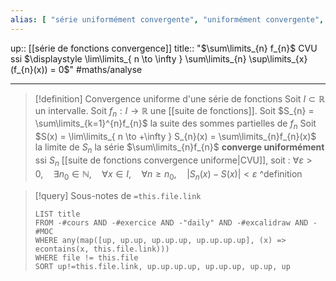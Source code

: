```yaml
---
alias: [ "série uniformément convergente", "uniformément convergente", "CVU" ]
---
```

up:: [[série de fonctions convergence]]
title:: "$\sum\limits_{n} f_{n}$ CVU ssi $\displaystyle \lim\limits_{ n \to \infty } \sum\limits_{n} \sup\limits_{x}(f_{n}(x)) = 0$"
#maths/analyse 

---

> [!definition] Convergence uniforme d'une série de fonctions
> Soit $I \subset \mathbb{R}$ un intervalle.
> Soit $f_{n} : I \to \mathbb{R}$ une [[suite de fonctions]].
> Soit $S_{n} = \sum\limits_{k=1}^{n}f_{n}$ la suite des sommes partielles de $f_{n}$
> Soit $S(x) = \lim\limits_{ n \to +\infty } S_{n}(x) = \sum\limits_{n}f_{n}(x)$ la limite de $S_{n}$ 
> la série $\sum\limits_{n}f_{n}$ **converge uniformément** ssi $S_{n}$ [[suite de fonctions convergence uniforme|CVU]], soit :
> $\forall \varepsilon > 0, \quad \exists n_0 \in \mathbb{N}, \quad \forall x \in I, \quad \forall n \geq n_0, \quad |S_{n}(x) - S(x)| < \varepsilon$
^definition

> [!query] Sous-notes de `=this.file.link`
> ```dataview
> LIST title
> FROM -#cours AND -#exercice AND -"daily" AND -#excalidraw AND -#MOC
> WHERE any(map([up, up.up, up.up.up, up.up.up.up], (x) => econtains(x, this.file.link)))
> WHERE file != this.file
> SORT up!=this.file.link, up.up.up.up, up.up.up, up.up, up
> ```
